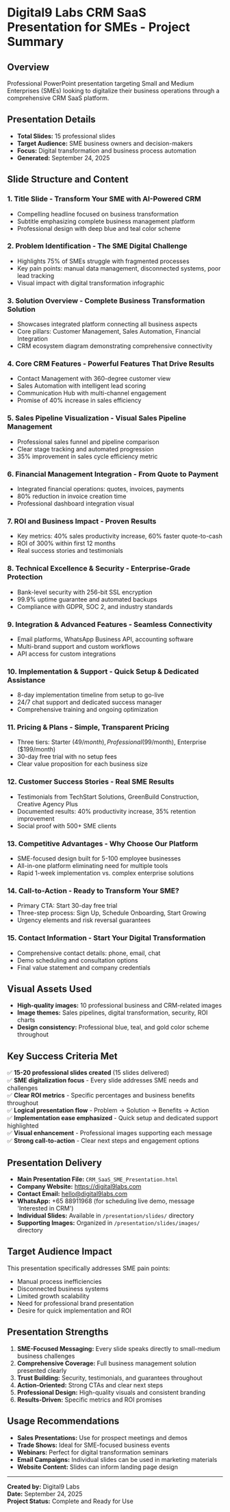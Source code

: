 # Digital9 Labs CRM SaaS Presentation for SMEs - Project Summary

## Overview
Professional PowerPoint presentation targeting Small and Medium Enterprises (SMEs) looking to digitalize their business operations through a comprehensive CRM SaaS platform.

## Presentation Details
- **Total Slides:** 15 professional slides
- **Target Audience:** SME business owners and decision-makers
- **Focus:** Digital transformation and business process automation
- **Generated:** September 24, 2025

## Slide Structure and Content

### 1. Title Slide - Transform Your SME with AI-Powered CRM
- Compelling headline focused on business transformation
- Subtitle emphasizing complete business management platform
- Professional design with deep blue and teal color scheme

### 2. Problem Identification - The SME Digital Challenge
- Highlights 75% of SMEs struggle with fragmented processes
- Key pain points: manual data management, disconnected systems, poor lead tracking
- Visual impact with digital transformation infographic

### 3. Solution Overview - Complete Business Transformation Solution
- Showcases integrated platform connecting all business aspects
- Core pillars: Customer Management, Sales Automation, Financial Integration
- CRM ecosystem diagram demonstrating comprehensive connectivity

### 4. Core CRM Features - Powerful Features That Drive Results
- Contact Management with 360-degree customer view
- Sales Automation with intelligent lead scoring
- Communication Hub with multi-channel engagement
- Promise of 40% increase in sales efficiency

### 5. Sales Pipeline Visualization - Visual Sales Pipeline Management
- Professional sales funnel and pipeline comparison
- Clear stage tracking and automated progression
- 35% improvement in sales cycle efficiency metric

### 6. Financial Management Integration - From Quote to Payment
- Integrated financial operations: quotes, invoices, payments
- 80% reduction in invoice creation time
- Professional dashboard integration visual

### 7. ROI and Business Impact - Proven Results
- Key metrics: 40% sales productivity increase, 60% faster quote-to-cash
- ROI of 300% within first 12 months
- Real success stories and testimonials

### 8. Technical Excellence & Security - Enterprise-Grade Protection
- Bank-level security with 256-bit SSL encryption
- 99.9% uptime guarantee and automated backups
- Compliance with GDPR, SOC 2, and industry standards

### 9. Integration & Advanced Features - Seamless Connectivity
- Email platforms, WhatsApp Business API, accounting software
- Multi-brand support and custom workflows
- API access for custom integrations

### 10. Implementation & Support - Quick Setup & Dedicated Assistance
- 8-day implementation timeline from setup to go-live
- 24/7 chat support and dedicated success manager
- Comprehensive training and ongoing optimization

### 11. Pricing & Plans - Simple, Transparent Pricing
- Three tiers: Starter ($49/month), Professional ($99/month), Enterprise ($199/month)
- 30-day free trial with no setup fees
- Clear value proposition for each business size

### 12. Customer Success Stories - Real SME Results
- Testimonials from TechStart Solutions, GreenBuild Construction, Creative Agency Plus
- Documented results: 40% productivity increase, 35% retention improvement
- Social proof with 500+ SME clients

### 13. Competitive Advantages - Why Choose Our Platform
- SME-focused design built for 5-100 employee businesses
- All-in-one platform eliminating need for multiple tools
- Rapid 1-week implementation vs. complex enterprise solutions

### 14. Call-to-Action - Ready to Transform Your SME?
- Primary CTA: Start 30-day free trial
- Three-step process: Sign Up, Schedule Onboarding, Start Growing
- Urgency elements and risk reversal guarantees

### 15. Contact Information - Start Your Digital Transformation
- Comprehensive contact details: phone, email, chat
- Demo scheduling and consultation options
- Final value statement and company credentials

## Visual Assets Used
- **High-quality images:** 10 professional business and CRM-related images
- **Image themes:** Sales pipelines, digital transformation, security, ROI charts
- **Design consistency:** Professional blue, teal, and gold color scheme throughout

## Key Success Criteria Met
✅ **15-20 professional slides created** (15 slides delivered)  
✅ **SME digitalization focus** - Every slide addresses SME needs and challenges  
✅ **Clear ROI metrics** - Specific percentages and business benefits throughout  
✅ **Logical presentation flow** - Problem → Solution → Benefits → Action  
✅ **Implementation ease emphasized** - Quick setup and dedicated support highlighted  
✅ **Visual enhancement** - Professional images supporting each message  
✅ **Strong call-to-action** - Clear next steps and engagement options  

## Presentation Delivery
- **Main Presentation File:** `CRM_SaaS_SME_Presentation.html`
- **Company Website:** https://digital9labs.com
- **Contact Email:** hello@digital9labs.com
- **WhatsApp:** +65 88911968 (for scheduling live demo, message 'Interested in CRM')
- **Individual Slides:** Available in `/presentation/slides/` directory
- **Supporting Images:** Organized in `/presentation/slides/images/` directory

## Target Audience Impact
This presentation specifically addresses SME pain points:
- Manual process inefficiencies
- Disconnected business systems
- Limited growth scalability
- Need for professional brand presentation
- Desire for quick implementation and ROI

## Presentation Strengths
1. **SME-Focused Messaging:** Every slide speaks directly to small-medium business challenges
2. **Comprehensive Coverage:** Full business management solution presented clearly
3. **Trust Building:** Security, testimonials, and guarantees throughout
4. **Action-Oriented:** Strong CTAs and clear next steps
5. **Professional Design:** High-quality visuals and consistent branding
6. **Results-Driven:** Specific metrics and ROI promises

## Usage Recommendations
- **Sales Presentations:** Use for prospect meetings and demos
- **Trade Shows:** Ideal for SME-focused business events
- **Webinars:** Perfect for digital transformation seminars
- **Email Campaigns:** Individual slides can be used in marketing materials
- **Website Content:** Slides can inform landing page design

---

**Created by:** Digital9 Labs  
**Date:** September 24, 2025  
**Project Status:** Complete and Ready for Use